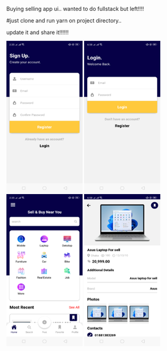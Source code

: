  Buying selling app ui.. wanted to do fullstack but left!!!!
 
 #just clone and run yarn on project directory..
 
 update it and share it!!!!!!
 
 
<div style={{
     display: flex,
     align-items: center
     }}>
<img src="https://github.com/jahidul96/ReSell/blob/main/assets/screenshots/Screenshot_2023-02-26-14-35-32-36.png" width="200" height="400" />
<img src="https://github.com/jahidul96/ReSell/blob/main/assets/screenshots/Screenshot_2023-02-26-18-58-10-13.png" width="200" height="400" />
<img src="https://github.com/jahidul96/ReSell/blob/main/assets/screenshots/Screenshot_2023-02-26-14-35-39-72.png" width="200" height="400" />
<img src="https://github.com/jahidul96/ReSell/blob/main/assets/screenshots/Screenshot_2023-02-26-18-58-19-00.png" width="200" height="400" />

</div>
